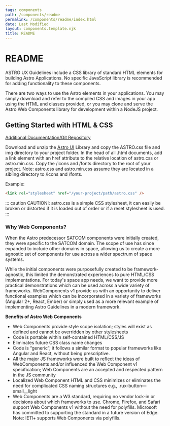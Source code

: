 ```yaml
---
tags: components
path: /components/readme
permalink: /components/readme/index.html
date: Last Modified
layout: components.template.njk
title: README
---
```


# README

ASTRO UX Guidelines include a CSS library of standard HTML elements for building Astro Applications. No specific JavaScript library is recommended for adding functionality to these components.

There are two ways to use the Astro elements in your applications. You may simply download and refer to the compiled CSS and images in your app using the HTML and classes provided, or you may clone and serve the Astro Web Components library for development within a NodeJS project.

## Getting Started with HTML & CSS

[Additional Documentation/Git Repository](https://bitbucket.org/rocketcom/astro-styles/src/master/)

Download and unzip the [Astro UI](https://bitbucket.org/rocketcom/astro-styles/get/master.zip) Library and copy the ASTRO.css file and img directory to your project folder. In the head of all .html documents, add a link element with an href attribute to the relative location of astro.css or astro.min.css. Copy the /icons and /fonts directory to the root of your project. Note: astro.css and astro.min.css assume they are located in a sibling directory to /icons and /fonts.

Example:

```html
<link rel="stylesheet" href="/your-project/path/astro.css" />
```

::: caution
CAUTION!: astro.css is a simple CSS stylesheet, it can easily be broken or distorted if it is loaded out of order or if a reset stylesheet is used.
:::

### Why Web Components?

When the Astro predecessor SATCOM components were initially created, they were specific to the SATCOM domain. The scope of use has since expanded to include other domains in space, allowing us to create a more agnostic set of components for use across a wider spectrum of space systems.

While the initial components were purposefully created to be framework-agnostic, this limited the demonstrated experiences to pure HTML/CSS implementations. For today's space app needs, we want to provide more practical demonstrations which can be used across a wide variety of frameworks. WebComponents v1 provide us with an opportunity to deliver functional examples which can be incorporated in a variety of frameworks (Angular 2+, React, Ember) or simply used as a more relevant example of implementing Astro Guidelines in a modern framework.

**Benefits of Astro Web Components**

- Web Components provide style scope isolation; styles will exist as defined and cannot be overridden by other stylesheets
- Code is portable within self-contained HTML/CSS/JS
- Eliminates future CSS class name changes
- Code is “generic”; it follows a similar format to popular frameworks like Angular and React, without being prescriptive.
- All the major JS frameworks were built to reflect the ideas of WebComponents and/or influenced the Web Component v1 specification; Web Components are an accepted and respected pattern in the JS community
- Localized Web Component HTML and CSS minimizes or eliminates the need for complicated CSS naming structures e.g., .rux-button—small\_\_light
- Web Components are a W3 standard, requiring no vendor lock-in or decisions about which frameworks to use. Chrome, Firefox, and Safari support Web Components v1 without the need for polyfills. Microsoft has committed to supporting the standard in a future version of Edge. Note: IE11+ supports Web Components via polyfills.
